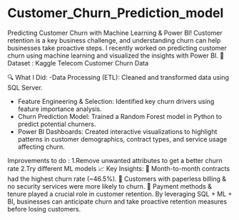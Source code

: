 # Customer_Churn_Prediction_model

Predicting Customer Churn with Machine Learning & Power BI! 
Customer retention is a key business challenge, and understanding churn can help businesses take proactive steps. I recently worked on predicting customer churn using machine learning and visualized the insights with Power BI.
🪪 Dataset : Kaggle Telecom Customer Churn Data 

🔍 What I Did:
-Data Processing (ETL): Cleaned and transformed data using SQL Server.
- Feature Engineering & Selection: Identified key churn drivers using feature importance analysis.
- Churn Prediction Model: Trained a Random Forest model in Python to predict potential churners.
- Power BI Dashboards: Created interactive visualizations to highlight patterns in customer demographics, contract types, and service usage affecting churn.

Improvements to do :
1.Remove unwanted attributes to get a better churn rate
2.Try different ML models 
📈 Key Insights:
🔹 Month-to-month contracts had the highest churn rate (~46.5%).
🔹 Customers with paperless billing & no security services were more likely to churn.
🔹 Payment methods & tenure played a crucial role in customer retention.
By leveraging SQL + ML + BI, businesses can anticipate churn and take proactive retention measures before losing customers.
